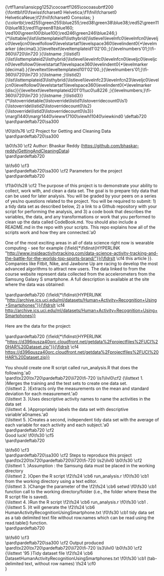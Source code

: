 {\rtf1\ansi\ansicpg1252\cocoartf1265\cocoasubrtf200
{\fonttbl\f0\fswiss\fcharset0 Helvetica;\f1\fnil\fcharset0 HelveticaNeue;\f2\fnil\fcharset0 Consolas;
}
{\colortbl;\red255\green255\blue255;\red38\green38\blue38;\red52\green110\blue183;\red11\green81\blue160;
\red100\green100\blue100;\red246\green246\blue246;}
{\*\listtable{\list\listtemplateid1\listhybrid{\listlevel\levelnfc0\levelnfcn0\leveljc0\leveljcn0\levelfollow0\levelstartat1\levelspace360\levelindent0{\*\levelmarker \{decimal\}.}{\leveltext\leveltemplateid1\'02\'00.;}{\levelnumbers\'01;}\fi-360\li720\lin720 }{\listname ;}\listid1}
{\list\listtemplateid2\listhybrid{\listlevel\levelnfc0\levelnfcn0\leveljc0\leveljcn0\levelfollow0\levelstartat1\levelspace360\levelindent0{\*\levelmarker \{decimal\}.}{\leveltext\leveltemplateid101\'02\'00.;}{\levelnumbers\'01;}\fi-360\li720\lin720 }{\listname ;}\listid2}
{\list\listtemplateid3\listhybrid{\listlevel\levelnfc23\levelnfcn23\leveljc0\leveljcn0\levelfollow0\levelstartat1\levelspace360\levelindent0{\*\levelmarker \{disc\}}{\leveltext\leveltemplateid201\'01\uc0\u8226 ;}{\levelnumbers;}\fi-360\li720\lin720 }{\listname ;}\listid3}}
{\*\listoverridetable{\listoverride\listid1\listoverridecount0\ls1}{\listoverride\listid2\listoverridecount0\ls2}{\listoverride\listid3\listoverridecount0\ls3}}
\margl1440\margr1440\vieww17100\viewh11040\viewkind0
\deftab720
\pard\pardeftab720\sa300

\f0\b\fs76 \cf2 Project for Getting and Cleaning Data\
\pard\pardeftab720\sa300

\b0\fs30 \cf2 Author: Bhaskar Reddy (https://github.com/bhaskar-reddy/GettingAndCleaningData)\
\pard\pardeftab720

\b\fs60 \cf3 \
\pard\pardeftab720\sa300
\cf2 Parameters for the project\
\pard\pardeftab720

\f1\b0\fs28 \cf2 The purpose of this project is to demonstrate your ability to collect, work with, and clean a data set. The goal is to prepare tidy data that can be used for later analysis. You will be graded by your peers on a series of yes/no questions related to the project. You will be required to submit: 1) a tidy data set as described below, 2) a link to a Github repository with your script for performing the analysis, and 3) a code book that describes the variables, the data, and any transformations or work that you performed to clean up the data called CodeBook.md. You should also include a README.md in the repo with your scripts. This repo explains how all of the scripts work and how they are connected.\'a0 \
\
One of the most exciting areas in all of data science right now is wearable computing - see for example {\field{\*\fldinst{HYPERLINK "http://www.insideactivitytracking.com/data-science-activity-tracking-and-the-battle-for-the-worlds-top-sports-brand/"}}{\fldrslt \cf4 this article }}. Companies like Fitbit, Nike, and Jawbone Up are racing to develop the most advanced algorithms to attract new users. The data linked to from the course website represent data collected from the accelerometers from the Samsung Galaxy S smartphone. A full description is available at the site where the data was obtained: \
\
\pard\pardeftab720
{\field{\*\fldinst{HYPERLINK "http://archive.ics.uci.edu/ml/datasets/Human+Activity+Recognition+Using+Smartphones"}}{\fldrslt \cf4 http://archive.ics.uci.edu/ml/datasets/Human+Activity+Recognition+Using+Smartphones}} \
\
Here are the data for the project: \
\
\pard\pardeftab720
{\field{\*\fldinst{HYPERLINK "https://d396qusza40orc.cloudfront.net/getdata%2Fprojectfiles%2FUCI%20HAR%20Dataset.zip"}}{\fldrslt \cf4 https://d396qusza40orc.cloudfront.net/getdata%2Fprojectfiles%2FUCI%20HAR%20Dataset.zip}} \
\
You should create one R script called run_analysis.R that does the following.\'a0\
\pard\tx220\tx720\pardeftab720\li720\fi-720
\ls1\ilvl0\cf2 {\listtext	1.	}Merges the training and the test sets to create one data set.\
{\listtext	2.	}Extracts only the measurements on the mean and standard deviation for each measurement.\'a0\
{\listtext	3.	}Uses descriptive activity names to name the activities in the data set\
{\listtext	4.	}Appropriately labels the data set with descriptive variable\'a0names.\'a0\
{\listtext	5.	}Creates a second, independent tidy data set with the average of each variable for each activity and each subject.\'a0\
\pard\pardeftab720
\cf2 \
Good luck!
\f0\fs30 \cf5 \
\pard\pardeftab720

\b\fs60 \cf3 \
\pard\pardeftab720\sa300
\cf2 Steps to reproduce this project\
\pard\tx220\tx720\pardeftab720\li720\fi-720
\ls2\ilvl0
\b0\fs30 \cf2 {\listtext	1.	}Assumption : the Samsung data must be placed in the working directory\
{\listtext	2.	}Open the R script 
\f2\fs24 \cb6 run_analysis.r
\f0\fs30 \cb1  from the working directory using a text editor.\
{\listtext	3.	}Change the parameter of the 
\f2\fs24 \cb6 setwd
\f0\fs30 \cb1  function call to the working directory/folder (i.e., the folder where these the R script file is saved).\
{\listtext	4.	}Run the R script 
\f2\fs24 \cb6 run_analysis.r
\f0\fs30 \cb1 . \
{\listtext	5.	}It will generate the 
\f2\fs24 \cb6 HumanActivityRecognitionUsingSmartphone.txt
\f0\fs30 \cb1  tidy data set as a tab delimited text file without row.names which can be read using the read.table() function.\
\pard\pardeftab720

\b\fs60 \cf3 \
\pard\pardeftab720\sa300
\cf2 Output produced\
\pard\tx220\tx720\pardeftab720\li720\fi-720
\ls3\ilvl0
\b0\fs30 \cf2 {\listtext	\'95	}Tidy dataset file 
\f2\fs24 \cb6 DatasetHumanActivityRecognitionUsingSmartphones.txt
\f0\fs30 \cb1  (tab-delimited text, without row names)
\fs24 \cf0 \
}